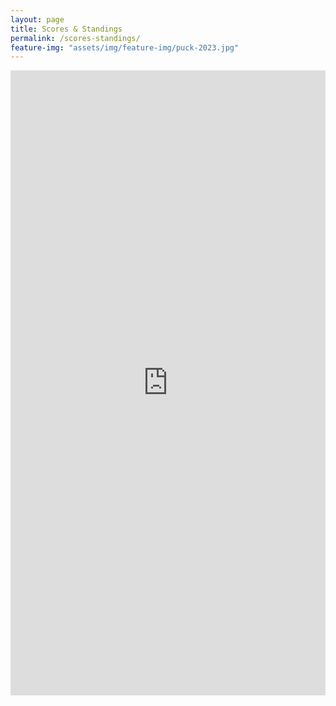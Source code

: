 ```yaml
---
layout: page
title: Scores & Standings
permalink: /scores-standings/
feature-img: "assets/img/feature-img/puck-2023.jpg"
---
```

<div class="posts">
    <div class="posts-teaser">
        <iframe src="https://gamesheetstats.com/seasons/3789/teams/144519/schedule?configuration[primary-colour]=73000a&configuration[secondary-colour]=000000&configuration[logo]=false" frameborder="0" style="width:100%; height: 1000px;"></iframe>
    </div>
</div>